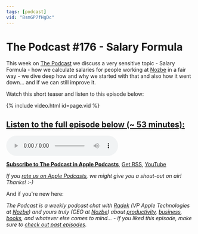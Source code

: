 ```yaml
---
tags: [podcast]
vid: "BsmGP7fHgDc"
---
```


# The Podcast #176 - Salary Formula

This week on [The Podcast][p] we discuss a very sensitive topic - Salary Formula - how we calculate salaries for people working at [Nozbe][n] in a fair way - we dive deep how and why we started with that and also how it went down... and if we can still improve it.

Watch this short teaser and listen to this episode below:

{% include video.html id=page.vid %}

<!--More-->

## [Listen to the full episode below (~ 53 minutes):][e]

<audio controls>
<source src="https://files.nozbe.com/podcast/176.mp3" type="audio/mpeg">
</audio>

**[Subscribe to The Podcast in Apple Podcasts][i]**, [Get RSS][rss], [YouTube][y]

*If you [rate us on Apple Podcasts][i], we might give you a shout-out on air! Thanks! :-)*

And if you're new here:

*The Podcast is a weekly podcast chat with [Radek][r] (VP Apple Technologies at [Nozbe][n]) and yours truly (CEO at [Nozbe][n]) about [productivity](/tag/productivity), [business](/tag/business), [books](/tag/books), and whatever else comes to mind... - if you liked this episode, make sure to [check out past episodes](/tag/podcast).*

[y]: https://www.youtube.com/channel/UCkWk8xKe3pq_87io7CXBCgQ
[rss]: https://thepodcast.fm/episodes?format=RSS
[e]: https://thepodcast.fm/episodes/176

[p]: https://thepodcast.fm/
[n]: https://nozbe.com/
[r]: https://radex.io/
[i]: https://itunes.apple.com/podcast/the-podcast/id1012329770
[o]: https://ipadonly.com

[pm]: http://productivemag.com/
